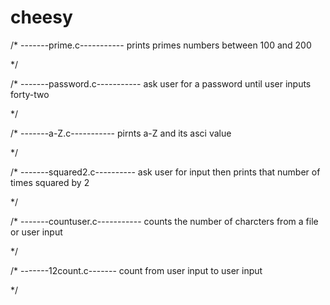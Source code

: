 # cheesy

/*
-------prime.c-----------
prints primes numbers between 100 and 200

*/


/*
-------password.c-----------
ask user for a password until user inputs forty-two

*/


/*
-------a-Z.c-----------
pirnts a-Z and its asci value

*/


/*
-------squared2.c----------
ask user for input then prints that number of times squared by 2

*/


/*
-------countuser.c-----------
counts the number of charcters from a file or user input

*/


/*
-------12count.c-------
count from user input to user input 

*/
